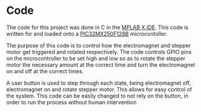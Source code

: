 # Code

The code for this project was done in C in the [MPLAB X IDE](https://www.microchip.com/mplab/mplab-x-ide). This code is written for and loaded onto a [PIC32MX250F128B](../Docs/PIC32MX1XX2XX-28-36-44-PIN-DS60001168K.pdf) microcontoller.

The purpose of this code is to control how the electromagnet and stepper motor get triggered and rotated respectively. The code controls GPIO pins on the microcontroller to be set high and low so as to rotate the stepper motor the necessary amount at the correct time and turn the electromagnet on and off at the correct times. 

A user button is used to step through each state, being electromagnet off, electromagnet on and rotate stepper motor. This allows for easy control of the system. This code can be easily changed to not rely on the button, in order to run the process without human intervention